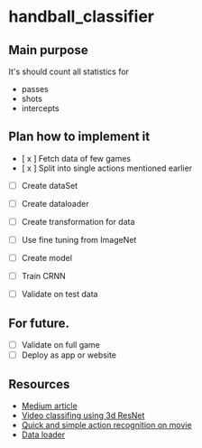 # handball_classifier

## Main purpose
It's should count all statistics for
- passes
- shots 
- intercepts

## Plan how to implement it

 - [ x ] Fetch data of few games
 - [ x ] Split into single actions mentioned earlier
 - [ ] Create dataSet
 - [ ] Create dataloader
 - [ ] Create transformation for data
 - [ ] Use fine tuning from ImageNet
 - [ ] Create model
 - [ ] Train CRNN 
 - [ ] Validate on test data
 
 
 ## For future.
 - [ ] Validate on full game
 - [ ] Deploy as app or website

## Resources 
 - [Medium article](https://medium.com/howtoai/video-classification-with-cnn-rnn-and-pytorch-abe2f9ee031)
 - [Video classifing using 3d ResNet](https://github.com/kenshohara/video-classification-3d-cnn-pytorch)
 - [Quick and simple action recognition on movie](https://github.com/kenshohara/video-classification-3d-cnn-pytorch)
 - [Data loader](https://discuss.pytorch.org/t/video-classification-with-cnn-lstm/113413)
